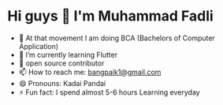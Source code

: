 # Hi guys 👋  I'm Muhammad Fadli

- 🔭 At that movement I am doing BCA (Bachelors of Computer Application)
- 🌱 I’m currently learning Flutter
- 👯 open source contributor
- 📫 How to reach me: bangpaik1@gmail.com
- 😄 Pronouns: Kadai Pandai
- ⚡  Fun fact: I spend almost 5-6 hours Learning everyday

